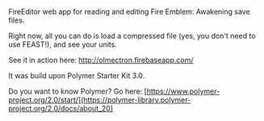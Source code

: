 FireEditor web app for reading and editing Fire Emblem: Awakening save files.



Right now, all you can do is load a compressed file (yes, you don't need to use FEAST!), and see your units.

See it in action here: http://olmectron.firebaseapp.com/

It was build upon Polymer Starter Kit 3.0.

Do you want to know Polymer? Go here: [https://www.polymer-project.org/2.0/start/](https://polymer-library.polymer-project.org/2.0/docs/about_20)
